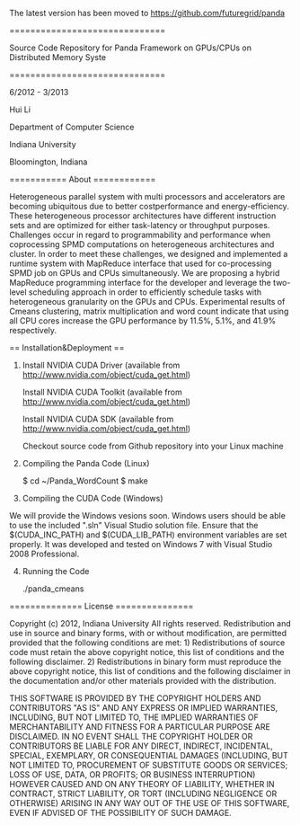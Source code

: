 The latest version has been moved to https://github.com/futuregrid/panda

==============================

Source Code Repository for Panda Framework on GPUs/CPUs on Distributed Memory Syste

==============================

6/2012 - 3/2013

Hui Li              

Department of Computer Science     

Indiana University       

Bloomington, Indiana


=========== About ============

Heterogeneous parallel system with multi processors and accelerators are becoming ubiquitous due to better costperformance
and energy-efficiency. These heterogeneous processor architectures have different instruction sets and are optimized
for either task-latency or throughput purposes. Challenges occur in regard to programmability and performance when coprocessing SPMD computations on heterogeneous architectures and cluster. In order to meet these challenges, we designed and implemented a runtime system with MapReduce interface that used for co-processing SPMD job on GPUs and CPUs simultaneously. We are proposing a hybrid MapReduce programming interface for the developer and leverage the two-level scheduling approach in order to efficiently schedule tasks with heterogeneous granularity on the GPUs and CPUs. Experimental results of Cmeans clustering, matrix multiplication and word count indicate that using all CPU cores increase the GPU performance by 11.5%, 5.1%, and 41.9% respectively. 

== Installation&Deployment ==

1) Install NVIDIA CUDA Driver (available from http://www.nvidia.com/object/cuda_get.html)                                 

   Install NVIDIA CUDA Toolkit (available from http://www.nvidia.com/object/cuda_get.html)                                

   Install NVIDIA CUDA SDK (available from http://www.nvidia.com/object/cuda_get.html)                                    

   Checkout source code from Github repository into your Linux machine

2) Compiling the Panda Code (Linux)

    $ cd ~/Panda_WordCount
    $ make

3) Compiling the CUDA Code (Windows) 

We will provide the Windows vesions soon. Windows users should be able to use the included ".sln" Visual Studio solution file. Ensure that the $(CUDA_INC_PATH) and $(CUDA_LIB_PATH) environment variables are set properly. It was developed and tested on Windows 7 with Visual Studio 2008 Professional.

4) Running the Code

    ./panda_cmeans

============== License ===============

Copyright (c) 2012, Indiana University  All rights reserved. Redistribution and use in source and binary forms, with or without modification, are permitted provided that the following conditions are met: 1) Redistributions of source code must retain the above copyright notice, this list of conditions and the following disclaimer. 2) Redistributions in binary form must reproduce the above copyright notice, this list of conditions and the following disclaimer in the documentation and/or other materials provided with the distribution.

THIS SOFTWARE IS PROVIDED BY THE COPYRIGHT HOLDERS AND CONTRIBUTORS "AS IS" AND ANY EXPRESS OR IMPLIED WARRANTIES, INCLUDING, BUT NOT LIMITED TO, THE IMPLIED WARRANTIES OF MERCHANTABILITY AND FITNESS FOR A PARTICULAR PURPOSE ARE DISCLAIMED. IN NO EVENT SHALL THE COPYRIGHT HOLDER OR CONTRIBUTORS BE LIABLE FOR ANY DIRECT, INDIRECT, INCIDENTAL, SPECIAL, EXEMPLARY, OR CONSEQUENTIAL DAMAGES (INCLUDING, BUT NOT LIMITED TO, PROCUREMENT OF SUBSTITUTE GOODS OR SERVICES; LOSS OF USE, DATA, OR PROFITS; OR BUSINESS INTERRUPTION) HOWEVER CAUSED AND ON ANY THEORY OF LIABILITY, WHETHER IN CONTRACT, STRICT LIABILITY, OR TORT (INCLUDING NEGLIGENCE OR OTHERWISE) ARISING IN ANY WAY OUT OF THE USE OF THIS SOFTWARE, EVEN IF ADVISED OF THE POSSIBILITY OF SUCH DAMAGE.
